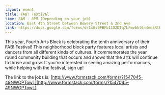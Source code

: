 ```yaml
---
layout: event
title: FAB! Festival
time: 8AM - 8PM (Depending on your job)
location: East 4th Street between Bowery Street & 2nd Ave
link: https://docs.google.com/forms/d/1xGs9PBPb11D2DTq7LFmvbht6n4mnsRtUI9gzagS9dfk/viewform
---
```

This year, Fourth Arts Block is celebrating the tenth anniversary of their FAB! Festival! This neighborhood block party features local artists and dancers from all different kinds of cultures. It commemorates the year round community building that occurs and shows that the arts will continue to thrive and grow. If you're interested in seeing amazing performances, while helping with the festival, sign up!

The link to the jobs is: [http://www.formstack.com/forms/?1547045-49NWOPTowL](http://www.formstack.com/forms/?1547045-49NWOPTowL)
